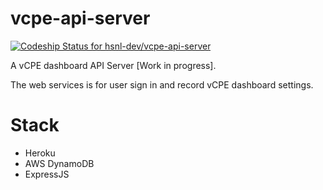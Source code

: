 # vcpe-api-server

[ ![Codeship Status for hsnl-dev/vcpe-api-server](https://codeship.com/projects/15a02750-8af7-0133-c059-36fba4083d44/status?branch=master)](https://codeship.com/projects/123589)

A vCPE dashboard API Server [Work in progress].

The web services is for user sign in and record vCPE dashboard settings.

# Stack

- Heroku
- AWS DynamoDB
- ExpressJS
